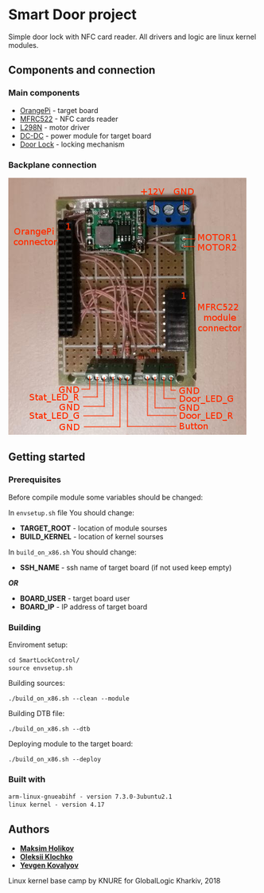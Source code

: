 # Smart Door project

Simple door lock with NFC card reader.
All drivers and logic are linux kernel modules.

## Components and connection

### Main components

* [OrangePi](http://www.orangepi.org/orangepione/) - target board
* [MFRC522](http://www.kosmodrom.com.ua/el.php?name=MFRC-522-RFID-KIT) - NFC cards reader
* [L298N](http://www.kosmodrom.com.ua/el.php?name=L298N-MOTOR-DRIVER) - motor driver
* [DC-DC](http://www.kosmodrom.com.ua/el.php?name=DC-DC-MINI-3A) - power module for target board
* [Door Lock](https://topzamok.com.ua/tovar/zamki/zamok-zadvizhka-nevidimka-gardian-emz-1-02) - locking mechanism

### Backplane connection

![Backplane](https://raw.githubusercontent.com/LorinsBeard/KNURE-linux-base-camp-2018/Project_SmartDoor/Documents/backplane_pinout.png)


## Getting started

### Prerequisites
Before compile module some variables should be changed:

In `envsetup.sh` file You should change:

- **TARGET_ROOT** - location of module sourses
- **BUILD_KERNEL** - location of kernel sourses


In `build_on_x86.sh` You should change:

- **SSH_NAME** - ssh name of target board (if not used keep empty)

**_OR_**

- **BOARD_USER** - target board user
- **BOARD_IP** - IP address of target board


### Building
Enviroment setup:
```
cd SmartLockControl/
source envsetup.sh
```
Building sources:
```
./build_on_x86.sh --clean --module
```
Building DTB file:
```
./build_on_x86.sh --dtb
```
Deploying module to the target board:
```
./build_on_x86.sh --deploy
```

### Built with
```
arm-linux-gnueabihf - version 7.3.0-3ubuntu2.1
linux kernel - version 4.17
```

## Authors

*   [**Maksim Holikov**](https://github.com/MaksimGolikov)
*   [**Oleksii Klochko**](https://github.com/LorinsBeard)
*   [**Yevgen Kovalyov**](https://github.com/yekovalyov)

Linux kernel base camp by KNURE for GlobalLogic Kharkiv, 2018

